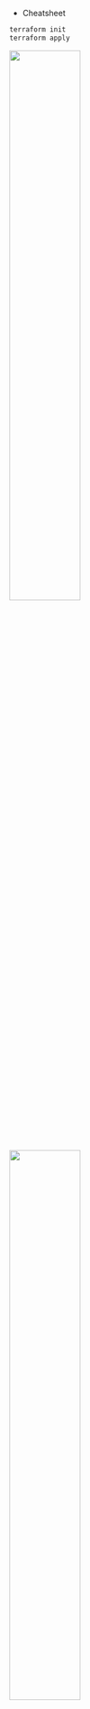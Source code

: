 * Cheatsheet
```bash
terraform init
terraform apply
```
<img src="https://github.com/tonus-sebastian/eks-aws/assets/52061104/2f0ee42b-4efa-4314-acfa-5423d4490da9" width=50% height=50%>
<img src="https://github.com/tonus-sebastian/eks-aws/assets/52061104/678bf4a7-8deb-47e3-9383-4cd5b2aebef1" width=50% height=50%>
<img src="https://github.com/tonus-sebastian/eks-aws/assets/52061104/d1d91d90-81ce-4329-ba0a-5ad7d49b6de5" width=50% height=50%>
<img src="https://github.com/tonus-sebastian/eks-aws/assets/52061104/13a19bad-1eab-42bd-8ea1-74df7f0320c6" width=50% height=50%>

```bash
aws eks --region us-east-2 describe-cluster --name demo=eks --query cluster.status
aws eks --region us-east-2 update-kubeconfig --name demo-eks
```


```bash
terraform destroy
```


reference  : <a href="https://antonputra.com/terraform/how-to-create-eks-cluster-using-terraform/#create-eks-cluster-using-terraform"> Deploy EKS </a>